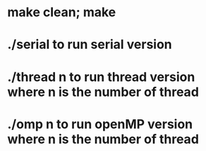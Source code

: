 # make clean; make
# ./serial to run serial version
# ./thread n to run thread version where n is the number of thread
# ./omp n to run openMP version where n is the number of thread